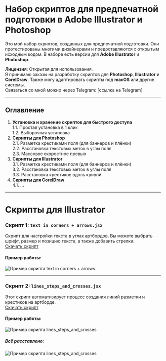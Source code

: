 
# Набор скриптов для предпечатной подготовки в Adobe Illustrator и Photoshop

Это мой набор скриптов, созданных для предпечатной подготовки. Они протестированы многими дизайнерами и предоставляются с открытым исходным кодом. В наборе есть версии для **Adobe Illustrator** и **Photoshop**.

**Лицензия**: Открытая для использования.  
Я принимаю заказы на разработку скриптов для **Photoshop**, **Illustrator** и **CorelDraw**. Также могу адаптировать скрипты под **macOS** или другие системы.  
Связаться со мной можно через Telegram: [ссылка на Telegram]

---

## Оглавление

1. **Установка и хранение скриптов для быстрого доступа**  
   1.1. Простая установка в 1 клик  
   1.2. Выборочная установка  
2. **Скрипты для Photoshop**  
   2.1. Разметка крестиками поля (для баннеров и плёнки)  
   2.2. Расстановка текстовых меток в углы поля  
   2.3. Массовое скоростное превью  
3. **Скрипты для Illustrator**  
   3.1. Разметка крестиками поля (для баннеров и плёнки)  
   3.2. Расстановка текстовых меток в углы поля  
   3.3. Расстановка крестиков вдоль кривой  
4. **Скрипты для CorelDraw**  
   4.1. …

---

# Скрипты для Illustrator

### Скрипт 1: `text in corners + arrows.jsx`

Скрипт для настройки текста в углах артбордов. Вы можете выбрать шрифт, размер и позицию текста, а также добавить стрелки.  
[Скачать скрипт](https://github.com/cheeseOFcheese/prepress_help/blob/main/text%20in%20corners%20%2B%20arrows.jsx)

#### Пример работы:

![Пример скрипта text in corners + arrows](https://github.com/cheeseOFcheese/Prepress_Illustrator-and-Photoshop/blob/main/0001-0564-ezgif.com-video-to-gif-converter.gif)

---

### Скрипт 2: `lines_steps_and_crosses.jsx`

Этот скрипт автоматизирует процесс создания линий разметки и крестиков на артборде.  
[Скачать скрипт](https://github.com/cheeseOFcheese/Prepress-help_Illustrator-Photoshop/blob/main/02_lines_steps_and_crosses.jsx)

#### Пример работы:

![Пример скрипта lines_steps_and_crosses](https://github.com/cheeseOFcheese/prepress_help/blob/main/image/s2-1.png)

##### Всё расставлено:
![Пример скрипта lines_steps_and_crosses](https://github.com/cheeseOFcheese/prepress_help/blob/main/image/s2-2.png)

